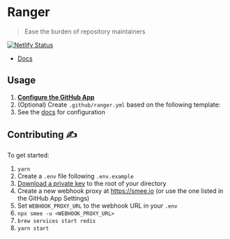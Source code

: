 # Ranger

> Ease the burden of repository maintainers

[![Netlify Status](https://api.netlify.com/api/v1/badges/1ad824ff-2486-4fe5-a738-68c66f86fd04/deploy-status)](https://app.netlify.com/sites/ranger/deploys)

- [Docs](https://www.notion.so/dawnlabs/Docs-8d7627bb1f3c42b7b1820e8d6f157a57)

## Usage

1. **[Configure the GitHub App](https://github.com/apps/repo-ranger)**
2. (Optional) Create `.github/ranger.yml` based on the following template:
3. See the [docs](https://reporanger.com/docs) for configuration

## Contributing ✍️

To get started:

1. `yarn`
2. Create a `.env` file following `.env.example`
3. [Download a private key](https://github.com/organizations/dawnlabs/settings/apps/issue-maintainer-dev) to the root of your directory
4. Create a new webhook proxy at https://smee.io (or use the one listed in the GitHub App Settings)
5. Set `WEBHOOK_PROXY_URL` to the webhook URL in your `.env`
6. `npx smee -u <WEBHOOK_PROXY_URL>`
7. `brew services start redis`
8. `yarn start`
